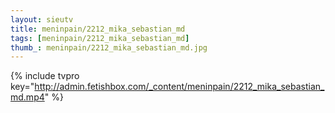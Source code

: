 ```yaml
--- 
layout: sieutv
title: meninpain/2212_mika_sebastian_md
tags: [meninpain/2212_mika_sebastian_md]
thumb_: meninpain/2212_mika_sebastian_md.jpg
---
```

{% include tvpro key="http://admin.fetishbox.com/_content/meninpain/2212_mika_sebastian_md.mp4" %} 
